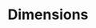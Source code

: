 ---
layout: default
bigquery: https://console.cloud.google.com/bigquery?p=covid-19-dimensions-ai&page=table&d=data&t=publications
contributors: Digital Science, https://www.digital-science.com/
cost: Free for personal, non-commercial use.
description: Dimensions contains more than 100 million publications, ranging from
  articles published in scholarly journals, books and book chapters, to preprints
  and conference proceedings. All publications are contextualized with linked data
  sets, funding, publications, patents, clinical trials, and policy documents. You
  can also view associated categories, funders, institutions, and researcher profiles.
documentation: https://docs.dimensions.ai/bigquery/index.html
last_edit: 04/09/2022, 19:49:51
location: https://www.dimensions.ai/products/free/
maintained_by: Digital Science, https://www.digital-science.com/
schema_fields:
- associated_grant_ids
- subtitles
- abstract
- license
- resulting_publication_ids
- external_ids
- researcher_ids
- original_assignee_countries
- end_date
- end_year
- address
- funder_org
- original_abstract
- filing_year
- current_assignee
- source_id
- expiration_year
- associated_publication_id
- category_icrp_ct
- ipcr
- associated_publication_arxiv_id
- priority_year
- acronym
- editors
- authors
- research_org_cities
- funding_chf
- labels
- issue
- concepts
- name
- priority_date
- category_uoa
- pages
- application_number
- reference_ids
- citations_count
- start_year
- citations
- jurisdiction
- description
- start_date
- email_address
- year
- isbn
- open_access_categories_v2
- funding_amount
- funding_gbp
- repository_id
- funding_cny
- book_title
- active_years
- open_access_categories
- eisbn
- funder_countries
- id
- family_id
- category_hrcs_hc
- original_title
- funder_org_state_codes
- current_assignee_countries
- associated_publication_pmid
- links
- linkout
- created_date
- patent_ids
- funding_cad
- foa_number
- journal_lists
- expiration_date
- category_icrp_cso
- categories
- category_for
- title
- family_count
- funder_orgs
- inventor_names
- publication_year
- conference
- proceedings_title
- cpc
- investigators
- relationships
- filing_status
- funding_currency
- repository_url
- volume
- citation_string
- grant_number
- funding_jpy
- types
- kind
- altmetrics
- granted_year
- clinical_trial_ids
- type
- wikipedia_url
- aliases
- assignee_orgs
- date_imported_gbq
- research_orgs
- date_online
- research_org_state_names
- embargo_date
- category_hra
- funder_org_countries
- publication_ids
- pmcid
- pmid
- original_assignee_orgs
- category_bra
- funder_org_cities
- research_org_city_names
- research_org_countries
- funding_aud
- journal
- legal_events
- date_print
- acknowledgements
- funding_usd
- original_assignee
- brief_title
- assignee_countries
- category_hrcs_rac
- funding_details
- acronyms
- phase
- registry
- research_org_state_codes
- family_members_ids
- book_series_title
- arxiv_id
- date
- cited_by_ids
- doi
- legal_status
- interventions
- supporting_grant_ids
- date_normal
- granted_date
- language
- organisation_details
- resulting_publication_doi
- category_sdg
- status
- filing_date
- date_modified
- parent_id
- associated_publication_doi
- metrics
- date_inserted
- category_rcdc
- gender
- research_org_country_names
- publication_date
- mesh_headings
- funding_nzd
- established
- current_assignee_orgs
- mesh_terms
- publisher
- funder_org_acronyms
- repository_name
- conditions
- funding_eur
shortname: dimensions
tags:
- scholarly literature
- patents
- funding
- clinical trials
- academic profiles
terms_of_use: 'Use of both the Dimensions COVID-19 dataset and full Dimensions dataset
  are subject to the Dimensions Terms of use: https://www.dimensions.ai/policies-terms-legal '
title: Dimensions
uuid: dcff88bd-fe6b-4fdb-8159-809bf9d7bc1c
---